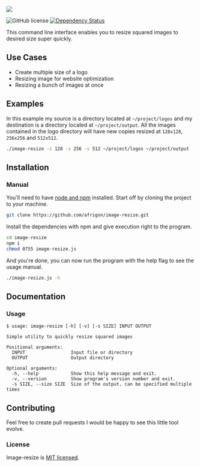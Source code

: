 ![](http://res.cloudinary.com/frigstudio/image/upload/v1514115143/image-resize-banner_guzwlg.jpg)

![GitHub license](https://img.shields.io/badge/license-MIT-blue.svg)
[![Dependency Status](https://david-dm.org/afrigon/image-resize/status.svg)](https://david-dm.org/afrigon/image-resize)

This command line interface enables you to resize squared images to desired size super quickly.

## Use Cases

* Create multiple size of a logo
* Resizing image for website optimization
* Resizing a bunch of images at once

## Examples

In this example my source is a directory located at `~/project/logos` and my destination is a directory located at `~/project/output`. All the images contained in the logo directory will have new copies resized at `128x128`, `256x256` and `512x512`.

```sh
./image-resize -s 128 -s 256 -s 512 ~/project/logos ~/project/output
```

## Installation

### Manual

You'll need to have [node and npm](https://nodejs.org/en/download/) installed. Start off by cloning the project to your machine.

```sh
git clone https://github.com/afrigon/image-resize.git
```

Install the dependencies with npm and give execution right to the program.

```sh
cd image-resize
npm i
chmod 0755 image-resize.js
```

And you're done, you can now run the program with the help flag to see the usage manual.

```sh
./image-resize.js -h
```

## Documentation

### Usage

```
$ usage: image-resize [-h] [-v] [-s SIZE] INPUT OUTPUT

Simple utility to quickly resize squared images

Positional arguments:
  INPUT                 Input file or directory
  OUTPUT                Output directory

Optional arguments:
  -h, --help            Show this help message and exit.
  -v, --version         Show program's version number and exit.
  -s SIZE, --size SIZE  Size of the output, can be specified multiple times
```

## Contributing

Feel free to create pull requests I would be happy to see this little tool evolve.

### License

Image-resize is [MIT licensed](./LICENSE).
